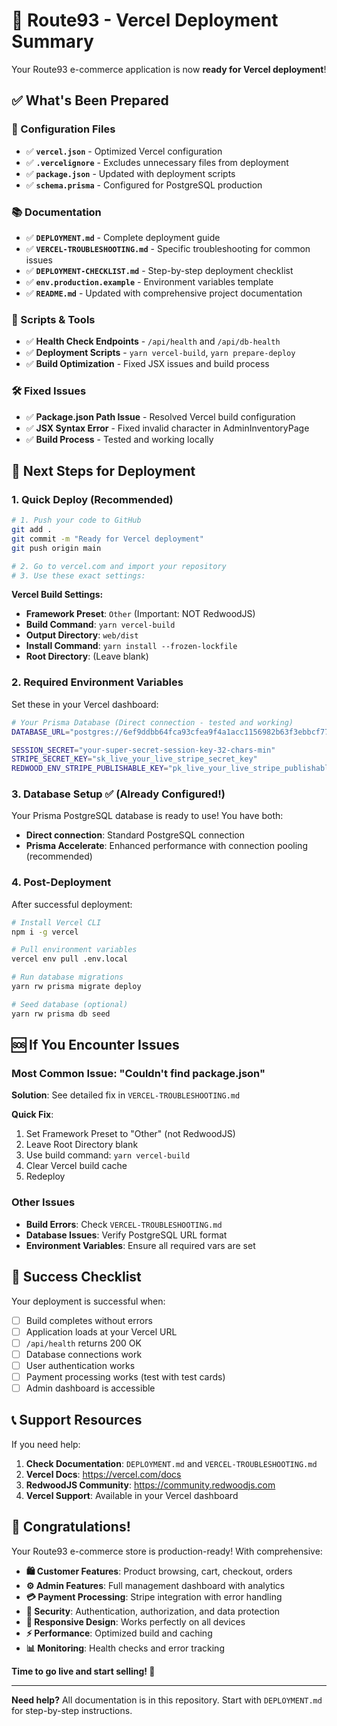 # 🚀 Route93 - Vercel Deployment Summary

Your Route93 e-commerce application is now **ready for Vercel deployment**! 

## ✅ What's Been Prepared

### 📁 Configuration Files
- ✅ **`vercel.json`** - Optimized Vercel configuration
- ✅ **`.vercelignore`** - Excludes unnecessary files from deployment
- ✅ **`package.json`** - Updated with deployment scripts
- ✅ **`schema.prisma`** - Configured for PostgreSQL production

### 📚 Documentation
- ✅ **`DEPLOYMENT.md`** - Complete deployment guide
- ✅ **`VERCEL-TROUBLESHOOTING.md`** - Specific troubleshooting for common issues
- ✅ **`DEPLOYMENT-CHECKLIST.md`** - Step-by-step deployment checklist
- ✅ **`env.production.example`** - Environment variables template
- ✅ **`README.md`** - Updated with comprehensive project documentation

### 🔧 Scripts & Tools
- ✅ **Health Check Endpoints** - `/api/health` and `/api/db-health`
- ✅ **Deployment Scripts** - `yarn vercel-build`, `yarn prepare-deploy`
- ✅ **Build Optimization** - Fixed JSX issues and build process

### 🛠️ Fixed Issues
- ✅ **Package.json Path Issue** - Resolved Vercel build configuration
- ✅ **JSX Syntax Error** - Fixed invalid character in AdminInventoryPage
- ✅ **Build Process** - Tested and working locally

## 🎯 Next Steps for Deployment

### 1. Quick Deploy (Recommended)
```bash
# 1. Push your code to GitHub
git add .
git commit -m "Ready for Vercel deployment"
git push origin main

# 2. Go to vercel.com and import your repository
# 3. Use these exact settings:
```

**Vercel Build Settings:**
- **Framework Preset**: `Other` (Important: NOT RedwoodJS)
- **Build Command**: `yarn vercel-build`
- **Output Directory**: `web/dist`
- **Install Command**: `yarn install --frozen-lockfile`
- **Root Directory**: (Leave blank)

### 2. Required Environment Variables
Set these in your Vercel dashboard:

```bash
# Your Prisma Database (Direct connection - tested and working)
DATABASE_URL="postgres://6ef9ddbb64fca93cfea9f4a1acc1156982b63f3ebbcf77ce6772d7c87fc5d56e:sk_-3Ulf_CXsW5yje3pFPfMs@db.prisma.io:5432/postgres?sslmode=require"

SESSION_SECRET="your-super-secret-session-key-32-chars-min"
STRIPE_SECRET_KEY="sk_live_your_live_stripe_secret_key"
REDWOOD_ENV_STRIPE_PUBLISHABLE_KEY="pk_live_your_live_stripe_publishable_key"
```

### 3. Database Setup ✅ (Already Configured!)
Your Prisma PostgreSQL database is ready to use! You have both:
- **Direct connection**: Standard PostgreSQL connection
- **Prisma Accelerate**: Enhanced performance with connection pooling (recommended)

### 4. Post-Deployment
After successful deployment:
```bash
# Install Vercel CLI
npm i -g vercel

# Pull environment variables
vercel env pull .env.local

# Run database migrations
yarn rw prisma migrate deploy

# Seed database (optional)
yarn rw prisma db seed
```

## 🆘 If You Encounter Issues

### Most Common Issue: "Couldn't find package.json"
**Solution**: See detailed fix in `VERCEL-TROUBLESHOOTING.md`

**Quick Fix**:
1. Set Framework Preset to "Other" (not RedwoodJS)
2. Leave Root Directory blank
3. Use build command: `yarn vercel-build`
4. Clear Vercel build cache
5. Redeploy

### Other Issues
- **Build Errors**: Check `VERCEL-TROUBLESHOOTING.md`
- **Database Issues**: Verify PostgreSQL URL format
- **Environment Variables**: Ensure all required vars are set

## 🎉 Success Checklist

Your deployment is successful when:
- [ ] Build completes without errors
- [ ] Application loads at your Vercel URL
- [ ] `/api/health` returns 200 OK
- [ ] Database connections work
- [ ] User authentication works
- [ ] Payment processing works (test with test cards)
- [ ] Admin dashboard is accessible

## 📞 Support Resources

If you need help:
1. **Check Documentation**: `DEPLOYMENT.md` and `VERCEL-TROUBLESHOOTING.md`
2. **Vercel Docs**: https://vercel.com/docs
3. **RedwoodJS Community**: https://community.redwoodjs.com
4. **Vercel Support**: Available in your Vercel dashboard

## 🎊 Congratulations!

Your Route93 e-commerce store is production-ready! With comprehensive:

- **🛍️ Customer Features**: Product browsing, cart, checkout, orders
- **⚙️ Admin Features**: Full management dashboard with analytics
- **💳 Payment Processing**: Stripe integration with error handling
- **🔐 Security**: Authentication, authorization, and data protection
- **📱 Responsive Design**: Works perfectly on all devices
- **⚡ Performance**: Optimized build and caching
- **📊 Monitoring**: Health checks and error tracking

**Time to go live and start selling! 🚀**

---

**Need help?** All documentation is in this repository. Start with `DEPLOYMENT.md` for step-by-step instructions.

